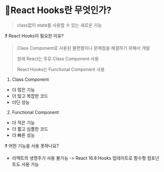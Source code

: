 # 🐳React Hooks란 무엇인가?

>class없이 state를 사용할 수 있는 새로운 기능

❓ React Hooks이 필요한 이유?
> Class Component로 사용된 불편함이나 문제점을 해결하기 위해서 개발
> 
> 원래 React는 주로 Class Component 사용 
> 
> React Hooks는 Functional Component 사용

1. Class Component 
- 더 많은 기능
- 더 많고 복잡한 코드
- 더딘 성능

2. Functional Component
- 더 적은 기능
- 더 짧고 심플한 코드
- 더 빠른 성능

❓ 어떤 기능을 사용 못하나요?

- 리액트의 생명주기 사용 불가능 -> React 16.8 Hooks 업데이트로 함수형 컴포넌트도 사용 가능



